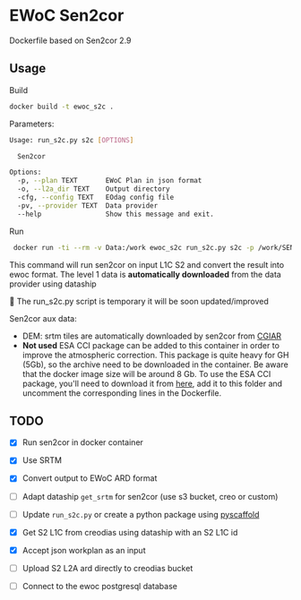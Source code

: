 # EWoC Sen2cor
 Dockerfile based on Sen2cor 2.9 
## Usage

Build
```bash
docker build -t ewoc_s2c .
```
Parameters:
```bash
Usage: run_s2c.py s2c [OPTIONS]

  Sen2cor

Options:
  -p, --plan TEXT       EWoC Plan in json format
  -o, --l2a_dir TEXT    Output directory
  -cfg, --config TEXT   EOdag config file
  -pv, --provider TEXT  Data provider
  --help                Show this message and exit.
```
Run
```bash
 docker run -ti --rm -v Data:/work ewoc_s2c run_s2c.py s2c -p /work/SEN2TEST/arg_21HTC.json -o /work/SEN2TEST/OUT/ -cfg /work/SEN2TEST/eodag_config.yml
```
This command will run sen2cor on input L1C S2 and convert the result into ewoc format. The level 1 data is **automatically downloaded** from the data provider using dataship

🚧 The run_s2c.py script is temporary it will be soon updated/improved

Sen2cor aux data:

- DEM: srtm tiles are automatically downloaded by sen2cor from [CGIAR](http://srtm.csi.cgiar.org/wp-content/uploads/files/srtm_5x5/TIFF/)
- **Not used** ESA CCI package can be added to this container in order to improve the atmospheric correction. This package is quite heavy for GH (5Gb), so the archive need to be downloaded in the container. Be aware that the docker image size will be around 8 Gb. 
To use the ESA CCI package, you'll need to download it from [here](http://maps.elie.ucl.ac.be/CCI/viewer/download.php), add it to this folder and uncomment the corresponding lines in the Dockerfile.


## TODO
- [X] Run sen2cor in docker container

- [X] Use SRTM
- [X] Convert output to EWoC ARD format
- [ ] Adapt dataship `get_srtm` for sen2cor (use s3 bucket, creo or custom)
- [ ] Update `run_s2c.py` or create a python package using [pyscaffold](https://github.com/pyscaffold/pyscaffold)

- [X] Get S2 L1C from creodias using dataship with an S2 L1C id 

- [X] Accept json workplan as an input

- [ ] Upload S2 L2A ard directly to creodias bucket

- [ ] Connect to the ewoc postgresql database
